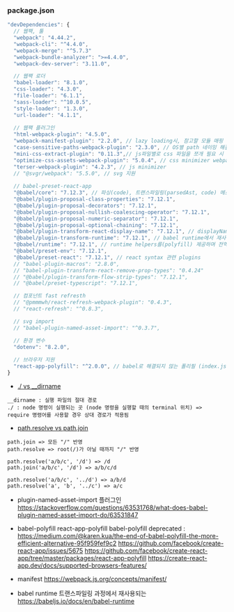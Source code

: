 ### 

### package.json

```js
"devDependencies": {
  // 웹팩, 툴
  "webpack": "4.44.2",
  "webpack-cli": "^4.4.0",
  "webpack-merge": "^5.7.3"
  "webpack-bundle-analyzer": ">=4.4.0",
  "webpack-dev-server": "3.11.0",

  // 웹팩 로더
  "babel-loader": "8.1.0",
  "css-loader": "4.3.0",
  "file-loader": "6.1.1",
  "sass-loader": "^10.0.5",
  "style-loader": "1.3.0",
  "url-loader": "4.1.1",
  
  // 웹팩 플러그인
  "html-webpack-plugin": "4.5.0", 
  "webpack-manifest-plugin": "2.2.0", // lazy loading시, 참고할 모듈 매핑 정보
  "case-sensitive-paths-webpack-plugin": "2.3.0", // OS별 path 네이밍 해결
  "mini-css-extract-plugin": "0.11.3",// js파일별로 css 파일을 쪼개 필요 시 css 파일 로딩
  "optimize-css-assets-webpack-plugin": "5.0.4", // css minimizer webpack5 부터 css-minimizer 플러그인 사용
  "terser-webpack-plugin": "4.2.3", // js minimizer
  // "@svgr/webpack": "5.5.0", // svg 지원
  
  // babel-preset-react-app
  "@babel/core": "7.12.3", // 파싱(code), 트랜스파일링(parsedAst, code) 메소드 지원 => 
  "@babel/plugin-proposal-class-properties": "7.12.1", 
  "@babel/plugin-proposal-decorators": "7.12.1",
  "@babel/plugin-proposal-nullish-coalescing-operator": "7.12.1",
  "@babel/plugin-proposal-numeric-separator": "7.12.1",
  "@babel/plugin-proposal-optional-chaining": "7.12.1",
  "@babel/plugin-transform-react-display-name": "7.12.1", // displayName 속성 자동화
  "@babel/plugin-transform-runtime": "7.12.1", // babel runtime에서 재사용되는 helper 캐싱, 재사용 ex) 클래스 => 함수
  "@babel/runtime": "7.12.1", // runtime helpers를(polyfill) 제공하며 전역 공간을 더럽히지 않는다.
  "@babel/preset-env": "7.12.1",
  "@babel/preset-react": "7.12.1", // react syntax 관련 plugins
  // "babel-plugin-macros": "2.8.0",
  // "babel-plugin-transform-react-remove-prop-types": "0.4.24"
  // "@babel/plugin-transform-flow-strip-types": "7.12.1",
  // "@babel/preset-typescript": "7.12.1",

  // 컴포넌트 fast refresth
  // "@pmmmwh/react-refresh-webpack-plugin": "0.4.3",
  // "react-refresh": "^0.8.3",

  // svg import
  // "babel-plugin-named-asset-import": "^0.3.7",

  // 환경 변수
  "dotenv": "8.2.0",
  
  // 브라우저 지원
  "react-app-polyfill": "^2.0.0", // babel로 해결되지 않는 폴리필 (index.js에서 import해서 사용)
}
```

- [./ vs __dirname](https://www.geeksforgeeks.org/difference-between-__dirname-and-in-node-js/)
```
__dirname : 실행 파일의 절대 경로
./ : node 명령이 실행되는 곳 (node 명령을 실행할 때의 terminal 위치) => require 명령어를 사용할 경우 상대 경로가 적용됨 
```

- [path.resolve vs path.join](https://stackoverflow.com/questions/39110801/path-join-vs-path-resolve-with-dirname)
```
path.join => 모든 "/" 반영
path.resolve => root(/)가 아닐 때까지 "/" 반영

path.resolve('a/b/c', '/d') => /d
path.join('a/b/c', '/d') => a/b/c/d

path.resolve('a/b/c', '../d') => a/b/d
path.resolve('a', 'b', '../c') => a/c
```

- plugin-named-asset-import 플러그인
https://stackoverflow.com/questions/63531768/what-does-babel-plugin-named-asset-import-do/63531847

- babel-polyfill react-app-polyfill 
babel-polyfill deprecated : https://medium.com/@karen.kua/the-end-of-babel-polyfill-the-more-efficient-alternative-95f959fef9c2
https://github.com/facebook/create-react-app/issues/5675
https://github.com/facebook/create-react-app/tree/master/packages/react-app-polyfill
https://create-react-app.dev/docs/supported-browsers-features/

- manifest 
https://webpack.js.org/concepts/manifest/

- babel runtime
트랜스파일링 과정에서 재사용되는 
https://babeljs.io/docs/en/babel-runtime 
